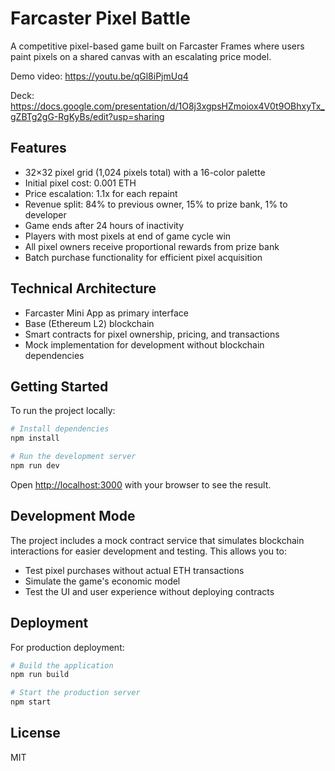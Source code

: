 <!-- generated by @neynar/create-farcaster-mini-app version 1.2.9 -->

# Farcaster Pixel Battle

A competitive pixel-based game built on Farcaster Frames where users paint pixels on a shared canvas with an escalating price model.

Demo video: https://youtu.be/qGl8iPjmUq4

Deck: https://docs.google.com/presentation/d/1O8j3xgpsHZmoiox4V0t9OBhxyTx_gZBTg2gG-RgKyBs/edit?usp=sharing

## Features

- 32×32 pixel grid (1,024 pixels total) with a 16-color palette
- Initial pixel cost: 0.001 ETH
- Price escalation: 1.1x for each repaint
- Revenue split: 84% to previous owner, 15% to prize bank, 1% to developer
- Game ends after 24 hours of inactivity
- Players with most pixels at end of game cycle win
- All pixel owners receive proportional rewards from prize bank
- Batch purchase functionality for efficient pixel acquisition

## Technical Architecture

- Farcaster Mini App as primary interface
- Base (Ethereum L2) blockchain
- Smart contracts for pixel ownership, pricing, and transactions
- Mock implementation for development without blockchain dependencies

## Getting Started

To run the project locally:

```bash
# Install dependencies
npm install

# Run the development server
npm run dev
```

Open [http://localhost:3000](http://localhost:3000) with your browser to see the result.

## Development Mode

The project includes a mock contract service that simulates blockchain interactions for easier development and testing. This allows you to:

- Test pixel purchases without actual ETH transactions
- Simulate the game's economic model
- Test the UI and user experience without deploying contracts

## Deployment

For production deployment:

```bash
# Build the application
npm run build

# Start the production server
npm start
```

## License

MIT
